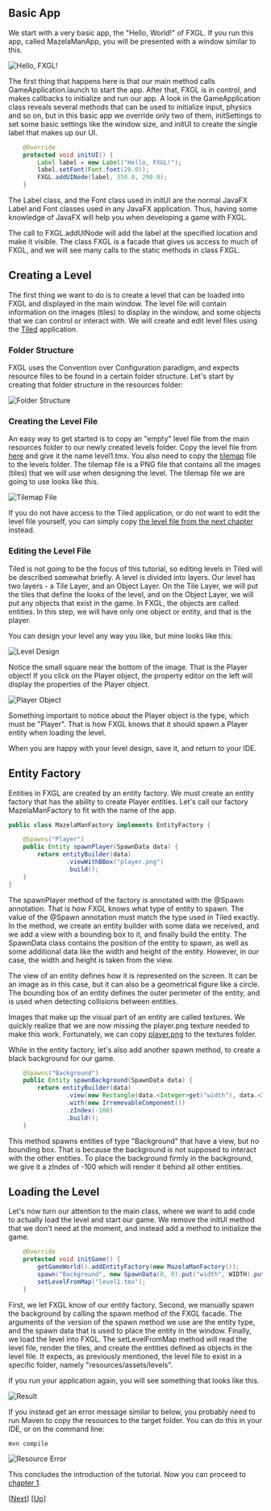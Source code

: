 ## Basic App

We start with a very basic app, the "Hello, World!" of FXGL. If you run this app,
called MazelaManApp, you will be presented with a window similar to this.

![Hello, FXGL!](docs/hello-fxgl.png)

The first thing that happens here is that our main method calls GameApplication.launch 
to start the app. After that, FXGL is in control, and makes callbacks to initialize
and run our app. A look in the GameApplication class reveals several methods that
can be used to initialize input, physics and so on, but in this basic app we override
only two of them, initSettings to set some basic settings like the window size, and
initUI to create the single label that makes up our UI.

```java
    @Override
    protected void initUI() {
        Label label = new Label("Hello, FXGL!");
        label.setFont(Font.font(20.0));
        FXGL.addUINode(label, 350.0, 290.0);
    }
```

The Label class, and the Font class used in initUI are the normal JavaFX Label and Font 
classes used in any JavaFX application. Thus, having some knowledge of JavaFX will help
you when developing a game with FXGL.

The call to FXGL.addUINode will add the label at the specified location and make it visible.
The class FXGL is a facade that gives us access to much of FXGL, and we will see many calls
to the static methods in class FXGL.


## Creating a Level

The first thing we want to do is to create a level that can be loaded into FXGL and 
displayed in the main window. The level file will contain information on the images 
(tiles) to display in the window, and some objects that we can control or interact with.
We will create and edit level files using the [Tiled](https://www.mapeditor.org) application.


### Folder Structure

FXGL uses the Convention over Configuration paradigm, and expects resource files to be
found in a certain folder structure. Let's start by creating that folder structure in the
resources folder:

![Folder Structure](docs/folder-structure.png)


### Creating the Level File

An easy way to get started is to copy an "empty" level file from the main resources
folder to our newly created levels folder. Copy the level file from [here](../reources/empty-level.tmx)
and give it the name level1.tmx. You also need to copy the [tilemap](../reources/tilemap.png) 
file to the levels folder. The tilemap file is a PNG file that contains all the images (tiles) 
that we will use when designing the level. The tilemap file we are going to use looks like this.

![Tilemap File](../reources/tilemap.png)

If you do not have access to the Tiled application, or do not want to edit the level file yourself, 
you can simply copy [the level file from the next chapter](../01-chapter-1/src/main/resources/assets/levels/level1.tmx) 
instead.


### Editing the Level File

Tiled is not going to be the focus of this tutorial, so editing levels in Tiled will be described
somewhat briefly. A level is divided into layers. Our level has two layers - a Tile Layer, and an 
Object Layer. On the Tile Layer, we will put the tiles that define the looks of the level, and on
the Object Layer, we will put any objects that exist in the game. In FXGL, the objects are called
entities. In this step, we will have only one object or entity, and that is the player.

You can design your level any way you like, but mine looks like this:

![Level Design](docs/level-design.png)

Notice the small square near the bottom of the image. That is the Player object! If you click on
the Player object, the property editor on the left will display the properties of the Player object.

![Player Object](docs/player-object.png)

Something important to notice about the Player object is the type, which must be "Player". That is
how FXGL knows that it should spawn a Player entity when loading the level.

When you are happy with your level design, save it, and return to your IDE.


## Entity Factory

Entities in FXGL are created by an entity factory. We must create an entity factory that has the
ability to create Player entities. Let's call our factory MazelaManFactory to fit with the name 
of the app.

```java
public class MazelaManFactory implements EntityFactory {

    @Spawns("Player")
    public Entity spawnPlayer(SpawnData data) {
        return entityBuilder(data)
                .viewWithBBox("player.png")
                .build();
    }
}
```

The spawnPlayer method of the factory is annotated with the @Spawn annotation. That is how FXGL knows
what type of entity to spawn. The value of the @Spawn annotation must match the type used in Tiled
exactly. In the method, we create an entity builder with some data we received, and we add a view
with a bounding box to it, and finally build the entity. The SpawnData class contains the position
of the entity to spawn, as well as some additional data like the width and height of the entity.
However, in our case, the width and height is taken from the view.

The view of an entity defines how it is represented on the screen. It can be an image as in this case,
but it can also be a geometrical figure like a circle. The bounding box of an entity defines the outer
perimeter of the entity, and is used when detecting collisions between entities.

Images that make up the visual part of an entity are called textures. We quickly realize that we 
are now missing the player.png texture needed to make this work. Fortunately, we can copy 
[player.png](../reources/player.png) to the textures folder.

While in the entity factory, let's also add another spawn method, to create a black background for
our game.

```java
    @Spawns("Background")
    public Entity spawnBackground(SpawnData data) {
        return entityBuilder(data)
                .view(new Rectangle(data.<Integer>get("width"), data.<Integer>get("height"), Color.BLACK))
                .with(new IrremovableComponent())
                .zIndex(-100)
                .build();
    }
```

This method spawns entities of type "Background" that have a view, but no bounding box. That is 
because the background is not supposed to interact with the other entities. To place the background
firmly in the background, we give it a zIndex of -100 which will render it behind all other entities.


## Loading the Level

Let's now turn our attention to the main class, where we want to add code to actually load the level
and start our game. We remove the initUI method that we don't need at the moment, and instead add a
method to initialize the game.

```java
    @Override
    protected void initGame() {
        getGameWorld().addEntityFactory(new MazelaManFactory());
        spawn("Background", new SpawnData(0, 0).put("width", WIDTH).put("height", HEIGHT));
        setLevelFromMap("level1.tmx");
    }
```

First, we let FXGL know of our entity factory. Second, we manually spawn the background by calling
the spawn method of the FXGL facade. The arguments of the version of the spawn method we use are the
entity type, and the spawn data that is used to place the entity in the window. Finally, we load the
level into FXGL. The setLevelFromMap method will read the level file, render the tiles, and create
the entities defined as objects in the level file. It expects, as previously mentioned, the level
file to exist in a specific folder, namely "resources/assets/levels".

If you run your application again, you will see something that looks like this.

![Result](docs/introduction-result.png)

If you instead get an error message similar to below, you probably need to run Maven to copy
the resources to the target folder. You can do this in your IDE, or on the command line:

```shell
mvn compile
```

![Resource Error](docs/resource-error.png)

This concludes the introduction of the tutorial. Now you can proceed to [chapter 1](../01-chapter-1/README.md).

[[Next](../01-chapter-1/README.md)]
[[Up](../README.md)]
